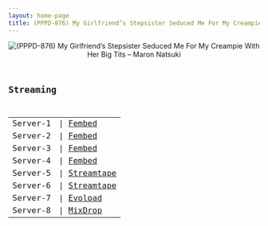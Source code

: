 ```yaml
---
layout: home-page
title: (PPPD-876) My Girlfriend’s Stepsister Seduced Me For My Creampie With Her Big Tits – Maron Natsuki
---
```

<center>
<img src="https://blogger.googleusercontent.com/img/a/AVvXsEj4sBvVxPcEUJ08-9I4T9XylvYF_k-k-u7n3i_ZoeOr-vW7L7bFr3919e2TXjbbUBqD1WwxRFAzdrLMBrzlmykfGDV58CwUruB9E4RdENb7qo8QKWsaw6W7Hya3jeI4cAyaZpG2rmfPhCJUN3lU4IyWEGSJ4C0F_BWq6ic40J9QH9sxkbbJv9VDn5IC=s16000" alt="(PPPD-876) My Girlfriend’s Stepsister Seduced Me For My Creampie With Her Big Tits – Maron Natsuki">
</center>
<pre><code>
<h2>Streaming</h2>
<table><tbody>
<tr>
<td>Server-1</td>
<td>| <a href="https://javpoll.com/f/10ee8ij5r7qjr-n" target="_blank">Fembed</a></td>
</tr>
<tr>
<td>Server-2</td>
<td>| <a href="https://diasfem.com/f/nn0p2h2x52r6z7m" target="_blank">Fembed</a></td>
</tr>
<tr>
<td>Server-3</td>
<td>| <a href="https://vid21.vip/f/eemg3t-l2mexn1k" target="_blank">Fembed</a></td>
</tr>
<tr>
<td>Server-4</td>
<td>| <a href="https://asianclub.tv/f/w5l08unmrkk70d3" target="_blank">Fembed</a></td>
</tr>
<tr>
<td>Server-5</td>
<td>| <a href="https://streamtape.com/v/mP3LMXALOpi2jg/PPPD-876.mp4" target="_blank">Streamtape</a></td>
</tr>
<tr>
<td>Server-6</td>
<td>| <a href="https://streamtape.com/v/bKd2J92Xy7uPgqo" target="_blank">Streamtape</a></td>
</tr>
<tr>
<td>Server-7</td>
<td>| <a href="https://evoload.io/v/knLPMXHsFuVQah" target="_blank">Evoload</a></td>
</tr>
<tr>
<td>Server-8</td>
<td>| <a href="https://mixdrop.sx/f/wnrwg48lu00gkgw" target="_blank">MixDrop</a></td>
</tr>
</tbody></table>
</code></pre>
